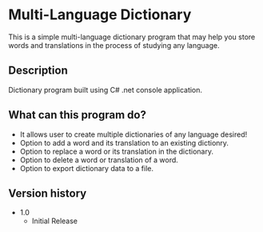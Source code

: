 # Multi-Language Dictionary
This is a simple multi-language dictionary program that may help you store words and translations in the process of studying any language.
## Description
Dictionary program built using C# .net console application. 
## What can this program do?
* It allows user to create multiple dictionaries of any language desired!
* Option to add a word and its translation to an existing dictionry.
* Option to replace a word or its translation in the dictionary.
* Option to delete a word or translation of a word.
* Option to export dictionary data to a file.
## Version history
* 1.0
    * Initial Release
